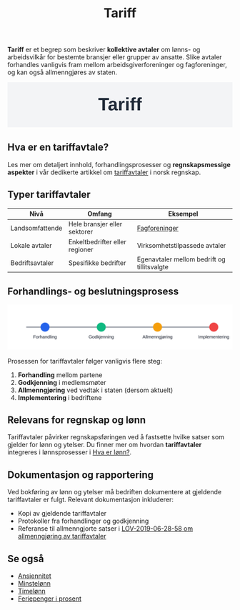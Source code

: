 ﻿---
title: "Tariff"
seoTitle: "Tariff"
description: '**Tariff** er et begrep som beskriver **kollektive avtaler** om lønns- og arbeidsvilkår for bestemte bransjer eller grupper av ansatte. Slike avtaler forhandl...'
summary: Kollektive avtaler om lønns- og arbeidsvilkår som påvirker lønnskostnader og rapportering. Artikkelen forklarer nivåer, prosess og dokumentasjonskrav.
---

**Tariff** er et begrep som beskriver **kollektive avtaler** om lønns- og arbeidsvilkår for bestemte bransjer eller grupper av ansatte. Slike avtaler forhandles vanligvis fram mellom arbeidsgiverforeninger og fagforeninger, og kan også allmenngjøres av staten.

![Tariff](tariff-image.svg)

## Hva er en tariffavtale?

Les mer om detaljert innhold, forhandlingsprosesser og **regnskapsmessige aspekter** i vår dedikerte artikkel om [tariffavtaler](/blogs/regnskap/tariffavtale "Hva er en Tariffavtale? En Komplett Guide til Tariffavtaler") i norsk regnskap.

## Typer tariffavtaler

| Nivå                   | Omfang                        | Eksempel                          |
|------------------------|-------------------------------|-----------------------------------|
| Landsomfattende        | Hele bransjer eller sektorer  | [Fagforeninger](/blogs/regnskap/hva-er-fagforening "Hva er Fagforening? En Guide til Fagforening") |
| Lokale avtaler         | Enkeltbedrifter eller regioner| Virksomhetstilpassede avtaler     |
| Bedriftsavtaler        | Spesifikke bedrifter          | Egenavtaler mellom bedrift og tillitsvalgte |

## Forhandlings- og beslutningsprosess

![Tariffforhandlingsprosess](tariff-timeline.svg)

Prosessen for tariffavtaler følger vanligvis flere steg:

1. **Forhandling** mellom partene
2. **Godkjenning** i medlemsmøter
3. **Allmenngjøring** ved vedtak i staten (dersom aktuelt)
4. **Implementering** i bedriftene

## Relevans for regnskap og lønn

Tariffavtaler påvirker regnskapsføringen ved å fastsette hvilke satser som gjelder for lønn og ytelser. Du finner mer om hvordan **tariffavtaler** integreres i lønnsprosesser i [Hva er lønn?](/blogs/regnskap/hva-er-lonn "Hva er lønn? Komplett Guide til Lønn i Regnskap").

## Dokumentasjon og rapportering

Ved bokføring av lønn og ytelser må bedriften dokumentere at gjeldende tariffavtaler er fulgt. Relevant dokumentasjon inkluderer:

* Kopi av gjeldende tariffavtaler
* Protokoller fra forhandlinger og godkjenning
* Referanse til allmenngjorte satser i [LOV-2019-06-28-58 om allmenngjøring av tariffavtaler](/blogs/regnskap/hva-er-allmenngjoringsloven "Hva er Allmenngjøringsloven?")

## Se også

* [Ansiennitet](/blogs/regnskap/ansiennitet "Ansiennitet i Norsk Regnskap")
* [Minstelønn](/blogs/regnskap/minstelonn "Minstelønn i Regnskap")
* [Timelønn](/blogs/regnskap/hva-er-timelonn "Hva er Timelønn? Guide til Timelønn og Overtid")
* [Feriepenger i prosent](/blogs/regnskap/feriepenger-i-prosent "Feriepenger i Prosent: Satser, Beregning og Regnskapsføring")









